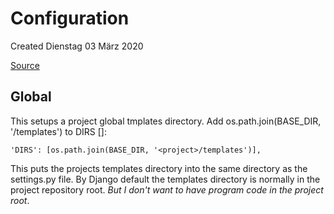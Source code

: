 # Configuration
Created Dienstag 03 März 2020

[Source](https://docs.djangoproject.com/en/3.0/topics/templates/#configuration)

Global
------
This setups a project global tmplates directory.
Add os.path.join(BASE_DIR, '<project>/templates') to DIRS []:
```python3
'DIRS': [os.path.join(BASE_DIR, '<project>/templates')],
```

This puts the projects templates directory into the same directory as the settings.py file. By Django default the templates directory is normally in the project repository root. *But I don't want to have program code in the project root*.

